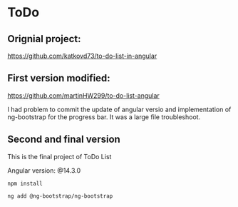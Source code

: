 # ToDo

## Orignial project:
https://github.com/katkovd73/to-do-list-in-angular

## First version modified:
https://github.com/martinHW299/to-do-list-angular

I had problem to commit the update of angular versio and implementation of ng-bootstrap for the progress bar. It was a large file troubleshoot.

## Second and final version

This is the final project of ToDo List

Angular version: @14.3.0
```
npm install
```
```
ng add @ng-bootstrap/ng-bootstrap
```


